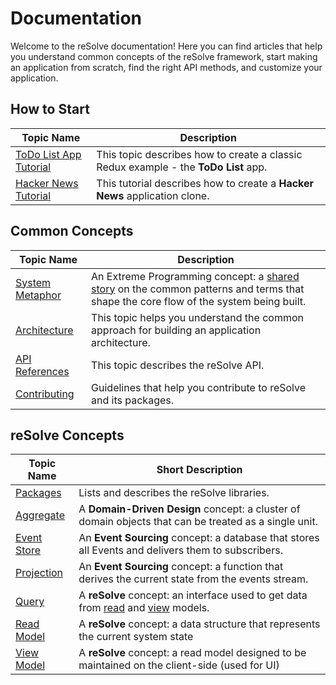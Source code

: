# Documentation

Welcome to the reSolve documentation! Here you can find articles that help you understand common concepts of the reSolve framework, start making an application from scratch, find the right API methods, and customize your application.

## How to Start

| Topic Name | Description |
| --- | --- |
| [ToDo List App Tutorial](./Tutorials/ToDo%20List%20App%20Tutorial.md) | This topic describes how to create a classic Redux example - the **ToDo List** app. |
| [Hacker News Tutorial](./Tutorials/Hacker%20News%20Tutorial.md) | This tutorial describes how to create a **Hacker News** application clone. |

## Common Concepts

| Topic Name | Description |
| --- | --- |
| [System Metaphor](./System%20Metaphor.md) | An Extreme Programming concept: a [shared story](http://c2.com/xp/SystemMetaphor.html) on the common patterns and terms that shape the core flow of the system being built. |
| [Architecture](./Architecture.md) | This topic helps you understand the common approach for building an application architecture. |
| [API References](./API%20References.md) | This topic describes the reSolve API. |
| [Contributing](./Contributing.md) | Guidelines that help you contribute to reSolve and its packages. |

## reSolve Concepts

| Topic Name | Short Description |
| --- | --- |
| [Packages](./Packages.md) | Lists and describes the reSolve libraries. |
| [Aggregate](./Aggregate.md) | A **Domain-Driven Design** concept: a cluster of domain objects that can be treated as a single unit. |
| [Event Store](./Event%20Store.md) | An **Event Sourcing** concept: a database that stores all Events and delivers them to subscribers. |
| [Projection](./Projection.md) | An **Event Sourcing** concept: a function that derives the current state from the events stream. |
| [Query](./Query.md) | A **reSolve** concept: an interface used to get data from [read](./Read%20Model.md) and [view](./View%20Model.md) models.  |
| [Read Model](./Read%20Model.md) | A **reSolve** concept: a data structure that represents the current system state |
| [View Model](./View%20Model.md) | A **reSolve** concept: a read model designed to be maintained on the client-side (used for UI) |
